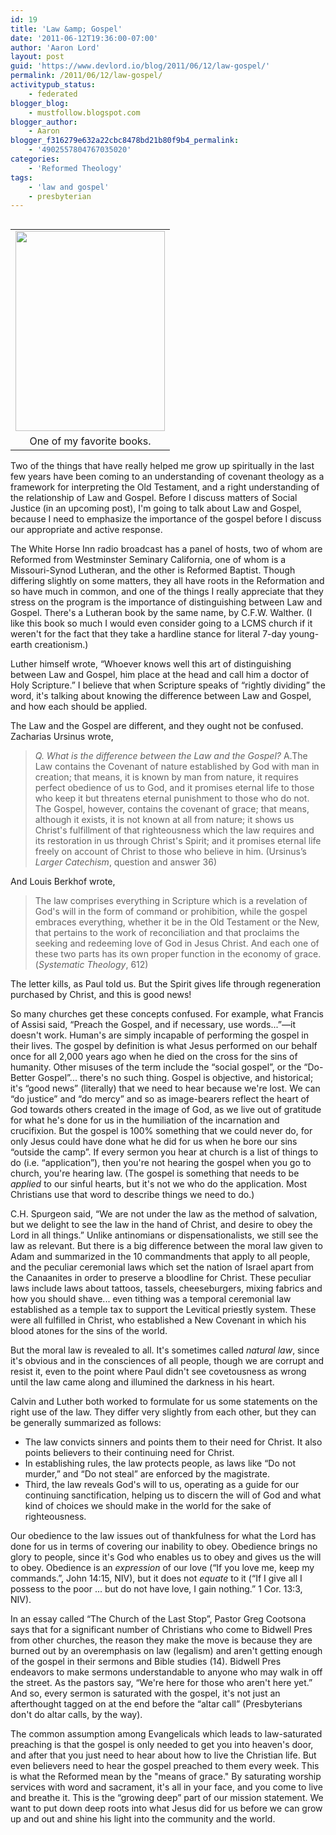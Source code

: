 ```yaml
---
id: 19
title: 'Law &amp; Gospel'
date: '2011-06-12T19:36:00-07:00'
author: 'Aaron Lord'
layout: post
guid: 'https://www.devlord.io/blog/2011/06/12/law-gospel/'
permalink: /2011/06/12/law-gospel/
activitypub_status:
    - federated
blogger_blog:
    - mustfollow.blogspot.com
blogger_author:
    - Aaron
blogger_f316279e632a22cbc8478bd21b80f9b4_permalink:
    - '4902557804767035020'
categories:
    - 'Reformed Theology'
tags:
    - 'law and gospel'
    - presbyterian
---
```


<table class="tr-caption-container" style="float:left;margin-right:1em;text-align:left;" cellspacing="0" cellpadding="0">
<tbody>
<tr>
<td style="text-align:center;"><a style="clear:left;margin-bottom:1em;margin-left:auto;margin-right:auto;" href="/blog/wp-content/uploads/2011/10/img_0419.jpg"><img src="/blog/wp-content/uploads/2011/10/img_0419.jpg?w=224" alt="" width="239" height="320" border="0" /></a></td>
</tr>
<tr>
<td class="tr-caption" style="text-align:center;">One of my favorite books.</td>
</tr>
</tbody>
</table>
Two of the things that have really helped me grow up spiritually in the last few years have been coming to an understanding of covenant theology as a framework for interpreting the Old Testament, and a right understanding of the relationship of Law and Gospel. Before I discuss matters of Social Justice (in an upcoming post), I'm going to talk about Law and Gospel, because I need to emphasize the importance of the gospel before I discuss our appropriate and active response.

The White Horse Inn radio broadcast has a panel of hosts, two of whom are Reformed from Westminster Seminary California, one of whom is a Missouri-Synod Lutheran, and the other is Reformed Baptist. Though differing slightly on some matters, they all have roots in the Reformation and so have much in common, and one of the things I really appreciate that they stress on the program is the importance of distinguishing between Law and Gospel. There's a Lutheran book by the same name, by C.F.W. Walther. (I like this book so much I would even consider going to a LCMS church if it weren't for the fact that they take a hardline stance for literal 7-day young-earth creationism.)

Luther himself wrote, “Whoever knows well this art of distinguishing between Law and Gospel, him place at the head and call him a doctor of Holy Scripture.” I believe that when Scripture speaks of “rightly dividing” the word, it's talking about knowing the difference between Law and Gospel, and how each should be applied.

The Law and the Gospel are different, and they ought not be confused. Zacharias Ursinus wrote,
<blockquote><em>Q. What is the difference between the Law and the Gospel?</em>
A.The Law contains the Covenant of nature established by God with man in creation; that means, it is known by man from nature, it requires perfect obedience of us to God, and it promises eternal life to those who keep it but threatens eternal punishment to those who do not. The Gospel, however, contains the covenant of grace; that means, although it exists, it is not known at all from nature; it shows us Christ's fulfillment of that righteousness which the law requires and its restoration in us through Christ's Spirit; and it promises eternal life freely on account of Christ to those who believe in him. (Ursinus’s <em>Larger Catechism</em>, question and answer 36)</blockquote>
And Louis Berkhof wrote,
<blockquote>The law comprises everything in Scripture which is a revelation of God's will in the form of command or prohibition, while the gospel embraces everything, whether it be in the Old Testament or the New, that pertains to the work of reconciliation and that proclaims the seeking and redeeming love of God in Jesus Christ. And each one of these two parts has its own proper function in the economy of grace. (<em>Systematic Theology</em>, 612)</blockquote>
The letter kills, as Paul told us. But the Spirit gives life through regeneration purchased by Christ, and this is good news!

So many churches get these concepts confused. For example, what Francis of Assisi said, “Preach the Gospel, and if necessary, use words...”—it doesn't work. Human's are simply incapable of performing the gospel in their lives. The gospel by definition is what Jesus performed on our behalf once for all 2,000 years ago when he died on the cross for the sins of humanity. Other misuses of the term include the “social gospel”, or the “Do-Better Gospel”... there's no such thing. Gospel is objective, and historical; it's “good news” (literally) that we need to hear because we're lost. We can “do justice” and “do mercy” and so as image-bearers reflect the heart of God towards others created in the image of God, as we live out of gratitude for what he's done for us in the humiliation of the incarnation and crucifixion. But the gospel is 100% something that we could never do, for only Jesus could have done what he did for us when he bore our sins “outside the camp”. If every sermon you hear at church is a list of things to do (i.e. “application”), then you're not hearing the gospel when you go to church, you're hearing law. (The gospel is something that needs to be <em>applied</em> to our sinful hearts, but it's not we who do the application. Most Christians use that word to describe things we need to do.)

C.H. Spurgeon said, “We are not under the law as the method of salvation, but we delight to see the law in the hand of Christ, and desire to obey the Lord in all things.” Unlike antinomians or dispensationalists, we still see the law as relevant. But there is a big difference between the moral law given to Adam and summarized in the 10 commandments that apply to all people, and the peculiar ceremonial laws which set the nation of Israel apart from the Canaanites in order to preserve a bloodline for Christ. These peculiar laws include laws about tattoos, tassels, cheeseburgers, mixing fabrics and how you should shave... even tithing was a temporal ceremonial law established as a temple tax to support the Levitical priestly system. These were all fulfilled in Christ, who established a New Covenant in which his blood atones for the sins of the world.

But the moral law is revealed to all. It's sometimes called <em>natural law</em>, since it's obvious and in the consciences of all people, though we are corrupt and resist it, even to the point where Paul didn't see covetousness as wrong until the law came along and illumined the darkness in his heart.

Calvin and Luther both worked to formulate for us some statements on the right use of the law. They differ very slightly from each other, but they can be generally summarized as follows:
<ul>
	<li>The law convicts sinners and points them to their need for Christ. It also points believers to their continuing need for Christ.</li>
	<li>In establishing rules, the law protects people, as laws like “Do not murder,” and “Do not steal” are enforced by the magistrate.</li>
	<li>Third, the law reveals God's will to us, operating as a guide for our continuing sanctification, helping us to discern the will of God and what kind of choices we should make in the world for the sake of righteousness.</li>
</ul>
Our obedience to the law issues out of thankfulness for what the Lord has done for us in terms of covering our inability to obey. Obedience brings no glory to people, since it's God who enables us to obey and gives us the will to obey. Obedience is an <em>expression</em> of our love (“If you love me, keep my commands.”, John 14:15, NIV), but it does not <em>equate</em> to it (“If I give all I possess to the poor ... but do not have love, I gain nothing.” 1 Cor. 13:3, NIV).

In an essay called “The Church of the Last Stop”, Pastor Greg Cootsona says that for a significant number of Christians who come to Bidwell Pres from other churches, the reason they make the move is because they are burned out by an overemphasis on law (legalism) and aren't getting enough of the gospel in their sermons and Bible studies (14). Bidwell Pres endeavors to make sermons understandable to anyone who may walk in off the street. As the pastors say, “We're here for those who aren't here yet.” And so, every sermon is saturated with the gospel, it's not just an afterthought tagged on at the end before the “altar call” (Presbyterians don't do altar calls, by the way).

The common assumption among Evangelicals which leads to law-saturated preaching is that the gospel is only needed to get you into heaven's door, and after that you just need to hear about how to live the Christian life. But even believers need to hear the gospel preached to them every week. This is what the Reformed mean by the "means of grace." By saturating worship services with word and sacrament, it's all in your face, and you come to live and breathe it. This is the “growing deep” part of our mission statement. We want to put down deep roots into what Jesus did for us before we can grow up and out and shine his light into the community and the world.
<div class="blogger-post-footer"><img alt="" width="1" height="1" /></div>